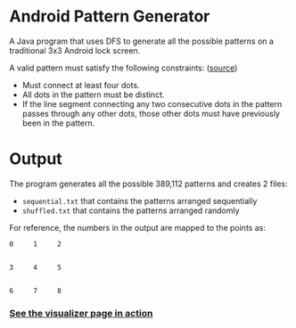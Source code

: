 # Android Pattern Generator
A Java program that uses DFS to generate all the possible patterns on a traditional 3x3 Android lock screen.

A valid pattern must satisfy the following constraints: ([source](https://www.quora.com/Android-operating-system-How-many-combinations-does-Android-9-point-unlock-have "Quora"))
* Must connect at least four dots.
* All dots in the pattern must be distinct.
* If the line segment connecting any two consecutive dots in the pattern passes through any other dots, those other dots must have previously been in the pattern.

# Output
The program generates all the possible 389,112 patterns and creates 2 files:
* `sequential.txt` that contains the patterns arranged sequentially
* `shuffled.txt` that contains the patterns arranged randomly

For reference, the numbers in the output are mapped to the points as:
```
0     1     2


3     4     5


6     7     8
```

### [See the visualizer page in action](https://psyclone20.github.io/Android-Pattern-Visualizer/)

